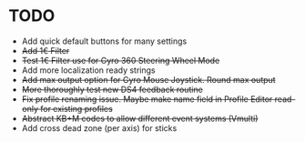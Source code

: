 # TODO

* Add quick default buttons for many settings
* ~~Add 1€ Filter~~
* ~~Test 1€ Filter use for Gyro 360 Steering Wheel Mode~~
* Add more localization ready strings
* ~~Add max output option for Gyro Mouse Joystick. Round max output~~
* ~~More thoroughly test new DS4 feedback routine~~
* ~~Fix profile renaming issue. Maybe make name field in Profile Editor read-only for existing profiles~~
* ~~Abstract KB+M codes to allow different event systems (Vmulti)~~
* Add cross dead zone (per axis) for sticks
